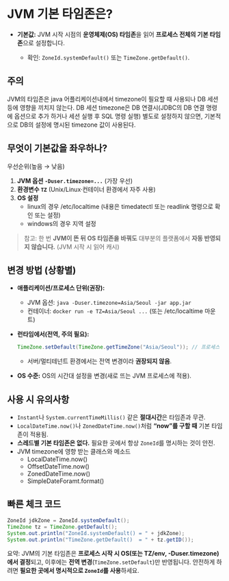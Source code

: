 # JVM 기본 타임존은?

* **기본값:** JVM 시작 시점의 **운영체제(OS) 타임존**을 읽어 **프로세스 전체의 기본 타임존**으로 설정합니다.

  * 확인: `ZoneId.systemDefault()` 또는 `TimeZone.getDefault()`.

## 주의

JVM의 타임존은 java 어플리케이션내에서 timezone이 필요할 때 사용되나 DB 세션등에 영향을 끼치지 않는다.
DB 세션 timezone은 DB 연결시(JDBC의 DB 연결 명령에 옵션으로 추가 하거나 세션 실행 후 SQL 명령 실행) 별도로 설정하지 않으면, 기본적으로 DB의 설정에 명시된 timezone 값이 사용된다.

## 무엇이 기본값을 좌우하나?

우선순위(높음 → 낮음)

1. **JVM 옵션 `-Duser.timezone=...`** (가장 우선)
2. **환경변수 `TZ`** (Unix/Linux·컨테이너 환경에서 자주 사용)
3. **OS 설정**
   * linux의 경우 /etc/localtime (내용은 timedatectl 또는 readlink 명령으로 확인 또는 설정)
   * windows의 경우 지역 설정

> 참고: 한 번 **JVM이 뜬 뒤 OS 타임존을 바꿔도** 대부분의 플랫폼에서 **자동 반영되지 않습니다.** (JVM 시작 시 읽어 캐시)

## 변경 방법 (상황별)

* **애플리케이션/프로세스 단위(권장):**

  * JVM 옵션: `java -Duser.timezone=Asia/Seoul -jar app.jar`
  * 컨테이너: `docker run -e TZ=Asia/Seoul ...` (또는 /etc/localtime 마운트)
* **런타임에서(전역, 주의 필요):**

  ```java
  TimeZone.setDefault(TimeZone.getTimeZone("Asia/Seoul")); // 프로세스 전체에 영향
  ```

  * 서버/멀티테넌트 환경에서는 전역 변경이라 **권장되지 않음**.
* **OS 수준:** OS의 시간대 설정을 변경(새로 뜨는 JVM 프로세스에 적용).

## 사용 시 유의사항

* `Instant`나 `System.currentTimeMillis()` 같은 **절대시간**은 타임존과 무관.
* `LocalDateTime.now()`나 `ZonedDateTime.now()`처럼 **“now”를 구할 때** 기본 타임존이 적용됨.
* **스레드별 기본 타임존은 없다.** 필요한 곳에서 항상 `ZoneId`를 명시하는 것이 안전.
* JVM timezone에 영향 받는 클래스와 메소드
  * LocalDateTime.now()
  * OffsetDateTime.now()
  * ZonedDateTime.now()
  * SimpleDateForamt.format()

## 빠른 체크 코드

```java
ZoneId jdkZone = ZoneId.systemDefault();
TimeZone tz = TimeZone.getDefault();
System.out.println("ZoneId.systemDefault() = " + jdkZone);
System.out.println("TimeZone.getDefault()  = " + tz.getID());
```

요약: JVM의 기본 타임존은 **프로세스 시작 시 OS(또는 TZ/env, -Duser.timezone)에서 결정**되고, 이후에는 **전역 변경**(`TimeZone.setDefault`)만 반영됩니다. 안전하게 하려면 **필요한 곳에서 명시적으로 `ZoneId`를 사용**하세요.
